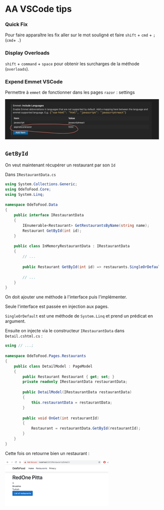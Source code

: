 # AA VSCode tips

### Quick Fix

Pour faire apparaître les fix aller sur le mot souligné et faire `shift` + `cmd` + `;` (`cmd`+ `.`)

### Display Overloads

`shift` + `command` + `space` pour obtenir les surcharges de la méthode (`overloads`).



### Expend Emmet VSCode

Permettre à `emmet` de fonctionner dans les pages `razor` : settings

<img src="assets/Screenshot 2020-10-29 at 15.16.51.png" alt="Screenshot 2020-10-29 at 15.16.51" style="zoom:50%;" />



## `GetById`

On veut maintenant récupérer un restaurant par son `Id`

Dans `IRestaurantData.cs`

```cs
using System.Collections.Generic;
using OdeToFood.Core;
using System.Linq;

namespace OdeToFood.Data
{
    public interface IRestaurantData
    {
        IEnumerable<Restaurant> GetRestaurantsByName(string name);
        Restaurant GetById(int id);
    }

    public class InMemoryRestaurantData : IRestaurantData
    {
		// ...

        public Restaurant GetById(int id) => restaurants.SingleOrDefault(r => r.Id == id);

        // ...
    }
}
```

On doit ajouter une méthode à l'interface puis l'implémenter.

Seule l'interface est passée en injection aux pages.

`SingleOrDefault` est une méthode de `System.Linq` et prend un prédicat en argument.

Ensuite on injecte via le constructeur `IRestaurantData` dans `Detail.cshtml.cs` :

```csharp
using // ...;

namespace OdeToFood.Pages.Restaurants
{
    public class DetailModel : PageModel
    {
        public Restaurant Restaurant { get; set; }
        private readonly IRestaurantData restaurantData;

        public DetailModel(IRestaurantData restaurantData)
        {
            this.restaurantData = restaurantData;
        }

        public void OnGet(int restaurantId)
        {
            Restaurant = restaurantData.GetById(restaurantId);
        }
    }
}
```

Cette fois on retourne bien un restaurant :

<img src="assets/Screenshot 2020-10-29 at 17.18.46.png" alt="Screenshot 2020-10-29 at 17.18.46" style="zoom:33%;" />

